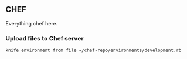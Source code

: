 ## CHEF
Everything chef here.

### Upload files to Chef server
```bash
knife environment from file ~/chef-repo/environments/development.rb
```
